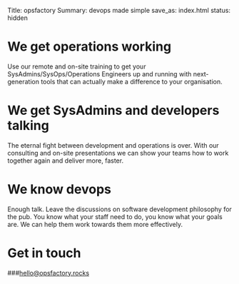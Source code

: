 Title: opsfactory
Summary: devops made simple
save_as: index.html
status: hidden

# We get operations working

Use our remote and on-site training to get your SysAdmins/SysOps/Operations Engineers up and running with next-generation tools that can actually make a difference to your organisation.

# We get SysAdmins and developers talking

The eternal fight between development and operations is over. With our consulting and on-site presentations we can show your teams how to work together again and deliver more, faster.

# We know devops

Enough talk. Leave the discussions on software development philosophy for the pub. You know what your staff need to do, you know what your goals are. We can help them work towards them more effectively.

# Get in touch

###[hello@opsfactory.rocks](mailto:hello@opsfactory.rocks)
